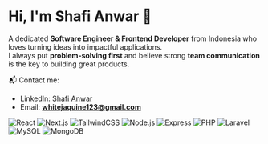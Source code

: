 # Hi, I'm Shafi Anwar 🚀

A dedicated **Software Engineer & Frontend Developer** from Indonesia who loves turning ideas into impactful applications.  
I always put **problem-solving first** and believe strong **team communication** is the key to building great products.  

📬 Contact me:  
- LinkedIn: [Shafi Anwar](https://www.linkedin.com/in/shafianwar/)  
- Email: **whitejaquine123@gmail.com**  


![React](https://img.shields.io/badge/React-Advanced-blue)
![Next.js](https://img.shields.io/badge/Next.js-Advanced-black)
![TailwindCSS](https://img.shields.io/badge/TailwindCSS-Advanced-06B6D4)
![Node.js](https://img.shields.io/badge/Node.js-Intermediate-green)
![Express](https://img.shields.io/badge/Express-Intermediate-lightgrey)
![PHP](https://img.shields.io/badge/PHP-Intermediate-purple)
![Laravel](https://img.shields.io/badge/Laravel-Intermediate-red)
![MySQL](https://img.shields.io/badge/MySQL-Intermediate-orange)
![MongoDB](https://img.shields.io/badge/MongoDB-Intermediate-brightgreen)
